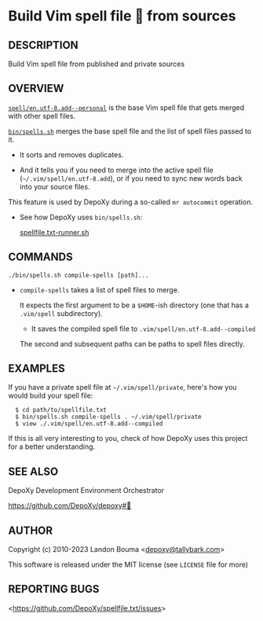 Build Vim spell file 🧙 from sources
====================================

## DESCRIPTION

  Build Vim spell file from published and private sources

## OVERVIEW

  [`spell/en.utf-8.add--personal`](spell/en.utf-8.add--personal)
  is the base Vim spell file that gets merged with other spell files.

  [`bin/spells.sh`](bin/spells.sh)
  merges the base spell file and the
  list of spell files passed to it.

  - It sorts and removes duplicates.

  - And it tells you if you need to merge into the active
    spell file (`~/.vim/spell/en.utf-8.add`), or if you
    need to sync new words back into your source files.

  This feature is used by DepoXy during a so-called `mr autocommit` operation.

  - See how DepoXy uses `bin/spells.sh`:

      [spellfile.txt-runner.sh](https://github.com/DepoXy/depoxy/blob/release/home/.config/ohmyrepos/spellfile.txt-runner.sh)

## COMMANDS

  `./bin/spells.sh compile-spells [path]...`

  - `compile-spells` takes a list of spell files to merge.

    It expects the first argument to be a `$HOME`-ish directory
    (one that has a `.vim/spell` subdirectory).

    - It saves the compiled spell file to `.vim/spell/en.utf-8.add--compiled`

    The second and subsequent paths can be paths to spell files directly.

## EXAMPLES

  If you have a private spell file at `~/.vim/spell/private`,
  here's how you would build your spell file:

      $ cd path/to/spellfile.txt
      $ bin/spells.sh compile-spells . ~/.vim/spell/private
      $ view ./.vim/spell/en.utf-8.add--compiled

  If this is all very interesting to you, check of how DepoXy uses
  this project for a better understanding.

## SEE ALSO

  DepoXy Development Environment Orchestrator

  https://github.com/DepoXy/depoxy#🍯

## AUTHOR

Copyright (c) 2010-2023 Landon Bouma &lt;depoxy@tallybark.com&gt;

This software is released under the MIT license (see `LICENSE` file for more)

## REPORTING BUGS

&lt;https://github.com/DepoXy/spellfile.txt/issues&gt;

